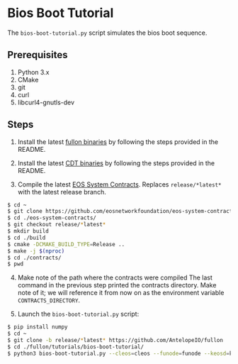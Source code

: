 # Bios Boot Tutorial

The `bios-boot-tutorial.py` script simulates the bios boot sequence.

## Prerequisites

1. Python 3.x
2. CMake
3. git
4. curl
5. libcurl4-gnutls-dev

## Steps

1. Install the latest [fullon binaries](https://github.com/AntelopeIO/fullon/releases) by following the steps provided in the README.

2. Install the latest [CDT binaries](https://github.com/AntelopeIO/cdt/releases) by following the steps provided in the README.

3. Compile the latest [EOS System Contracts](https://github.com/eosnetworkfoundation/eos-system-contracts/releases). Replaces `release/*latest*` with the latest release branch.

```bash
$ cd ~
$ git clone https://github.com/eosnetworkfoundation/eos-system-contracts
$ cd ./eos-system-contracts/
$ git checkout release/*latest*
$ mkdir build
$ cd ./build
$ cmake -DCMAKE_BUILD_TYPE=Release ..
$ make -j $(nproc)
$ cd ./contracts/
$ pwd
```

4. Make note of the path where the contracts were compiled
The last command in the previous step printed the contracts directory. Make note of it; we will reference it from now on as the environment variable `CONTRACTS_DIRECTORY`.

5. Launch the `bios-boot-tutorial.py` script:

```bash
$ pip install numpy
$ cd ~
$ git clone -b release/*latest* https://github.com/AntelopeIO/fullon
$ cd ./fullon/tutorials/bios-boot-tutorial/
$ python3 bios-boot-tutorial.py --cleos=cleos --funode=funode --keosd=keosd --contracts-dir="${CONTRACTS_DIRECTORY}" -w -a
```
